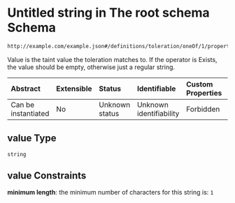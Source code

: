 # Untitled string in The root schema Schema

```txt
http://example.com/example.json#/definitions/toleration/oneOf/1/properties/value
```

Value is the taint value the toleration matches to. If the operator is Exists, the value should be empty, otherwise just a regular string.

| Abstract            | Extensible | Status         | Identifiable            | Custom Properties | Additional Properties | Access Restrictions | Defined In                                                        |
| :------------------ | :--------- | :------------- | :---------------------- | :---------------- | :-------------------- | :------------------ | :---------------------------------------------------------------- |
| Can be instantiated | No         | Unknown status | Unknown identifiability | Forbidden         | Allowed               | none                | [values.schema.json\*](values.schema.json "open original schema") |

## value Type

`string`

## value Constraints

**minimum length**: the minimum number of characters for this string is: `1`
